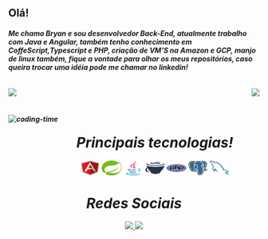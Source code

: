 ## Olá!
<h5><b><i> Me chamo Bryan e sou desenvolvedor Back-End, atualmente trabalho com Java e Angular, também tenho conhecimento em CoffeScript,Typescript e PHP, criação de VM'S na Amazon e GCP, manjo de linux também, fique a vontade para olhar os meus repositórios, caso queira trocar uma idéia pode me chamar no linkedin!
<br>
<br>
<br>
<div>  
  <img height="145em" src="https://github-readme-stats.vercel.app/api?username=bwrutter&show_icons=true&theme=great-gatsby&include_all_commits=true&count_private=true"/>
  <img align="right" height="145em" src="https://github-readme-stats.vercel.app/api/top-langs/?username=bwrutter&layout=compact&langs_count=16&theme=great-gatsby"/>
</div>
<br>
<div  align="center"> 
  <div style="display: inline_block"><br>
    <img align="left" height="120" alt="coding-time" src="code.gif">
    <h1 align="center">Principais tecnologias!</h1>
      <img align="center" height="30" width="40" alt="angular-icon" src="https://github.com/devicons/devicon/blob/master/icons/angularjs/angularjs-original.svg">
      <img align="center" height="30" width="40" alt="spring-icon" src="https://github.com/devicons/devicon/blob/master/icons/spring/spring-original.svg">
      <img align="center" height="30" width="40" alt="java-icon" src="https://raw.githubusercontent.com/devicons/devicon/master/icons/java/java-original.svg">
      <img align="center" height="30" width="40" alt="coffee-icon" src=https://github.com/devicons/devicon/blob/master/icons/coffeescript/coffeescript-original.svg>
      <img align="center" height="30" width="40" alt="php-icon" src="https://github.com/devicons/devicon/blob/master/icons/php/php-original.svg">
      <img align="center" height="30" width="40" alt="postgresql-icon" src="https://github.com/devicons/devicon/blob/master/icons/postgresql/postgresql-original.svg">
      <img align="center" height="30" width="40" alt="mysql-icon" src="https://github.com/devicons/devicon/blob/master/icons/mysql/mysql-original.svg">
   </div>  
  <h1 align="center">Redes Sociais</h1>
    <a href = "mailto: bryanwrutter96@gmail.com">
      <img width="30" src="https://cdn-icons-png.flaticon.com/512/5968/5968534.png">
    </a>
    <a href = "https://www.linkedin.com/in/bwrutter/">
      <img width="25" src="https://cdn-icons-png.flaticon.com/512/174/174857.png">
    </a>
</div>
